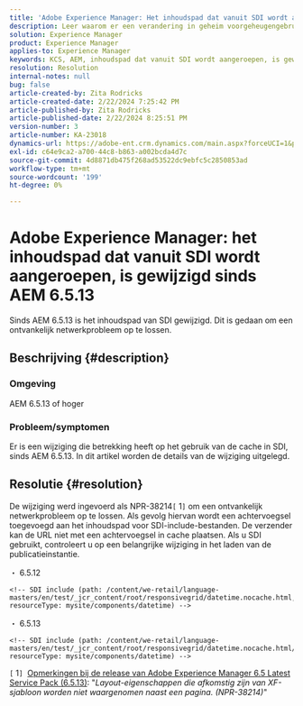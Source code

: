 ```yaml
---
title: 'Adobe Experience Manager: Het inhoudspad dat vanuit SDI wordt aangeroepen, is gewijzigd sinds AEM 6.5.13.'
description: Leer waarom er een verandering in geheim voorgeheugengebruik in SDI sinds AEM 6.5.13 is.
solution: Experience Manager
product: Experience Manager
applies-to: Experience Manager
keywords: KCS, AEM, inhoudspad dat vanuit SDI wordt aangeroepen, is gewijzigd sinds AEM 6.5.13
resolution: Resolution
internal-notes: null
bug: false
article-created-by: Zita Rodricks
article-created-date: 2/22/2024 7:25:42 PM
article-published-by: Zita Rodricks
article-published-date: 2/22/2024 8:25:51 PM
version-number: 3
article-number: KA-23018
dynamics-url: https://adobe-ent.crm.dynamics.com/main.aspx?forceUCI=1&pagetype=entityrecord&etn=knowledgearticle&id=64c15a26-b8d1-ee11-9079-6045bd0061cb
exl-id: c64e9ca2-a700-44c8-b863-a002bcda4d7c
source-git-commit: 4d8871db475f268ad53522dc9ebfc5c2850853ad
workflow-type: tm+mt
source-wordcount: '199'
ht-degree: 0%

---
```


# Adobe Experience Manager: het inhoudspad dat vanuit SDI wordt aangeroepen, is gewijzigd sinds AEM 6.5.13


Sinds AEM 6.5.13 is het inhoudspad van SDI gewijzigd. Dit is gedaan om een ontvankelijk netwerkprobleem op te lossen.

## Beschrijving {#description}


### <b>Omgeving</b>

AEM 6.5.13 of hoger

### Probleem/symptomen

Er is een wijziging die betrekking heeft op het gebruik van de cache in SDI, sinds AEM 6.5.13. In dit artikel worden de details van de wijziging uitgelegd.


## Resolutie {#resolution}


De wijziging werd ingevoerd als NPR-38214`[` 1`]`  om een ontvankelijk netwerkprobleem op te lossen. Als gevolg hiervan wordt een achtervoegsel toegevoegd aan het inhoudspad voor SDI-include-bestanden. De verzender kan de URL niet met een achtervoegsel in cache plaatsen. Als u SDI gebruikt, controleert u op een belangrijke wijziging in het laden van de publicatieinstantie.

・ 6.5.12




```
<!-- SDI include (path: /content/we-retail/language-masters/en/test/_jcr_content/root/responsivegrid/datetime.nocache.html, resourceType: mysite/components/datetime) -->
```




・ 6.5.13




```
<!-- SDI include (path: /content/we-retail/language-masters/en/test/_jcr_content/root/responsivegrid/datetime.nocache.html/mysite/components/datetime, resourceType: mysite/components/datetime) -->
```




`[` 1`]`  [Opmerkingen bij de release van Adobe Experience Manager 6.5 Latest Service Pack (6.5.13)](https://experienceleague.adobe.com/docs/experience-manager-65/content/release-notes/service-pack/6-5-13.html): &quot;*Layout-eigenschappen die afkomstig zijn van XF-sjabloon worden niet waargenomen naast een pagina. (NPR-38214)*&quot;
